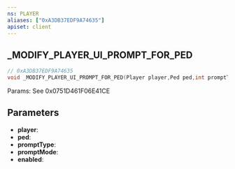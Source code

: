```yaml
---
ns: PLAYER
aliases: ["0xA3DB37EDF9A74635"]
apiset: client
---
```

## _MODIFY_PLAYER_UI_PROMPT_FOR_PED

```c
// 0xA3DB37EDF9A74635
void _MODIFY_PLAYER_UI_PROMPT_FOR_PED(Player player,Ped ped,int promptType,int promptMode,BOOL enabled);
```

Params: See 0x0751D461F06E41CE

## Parameters
* **player**:
* **ped**:
* **promptType**:
* **promptMode**:
* **enabled**:



